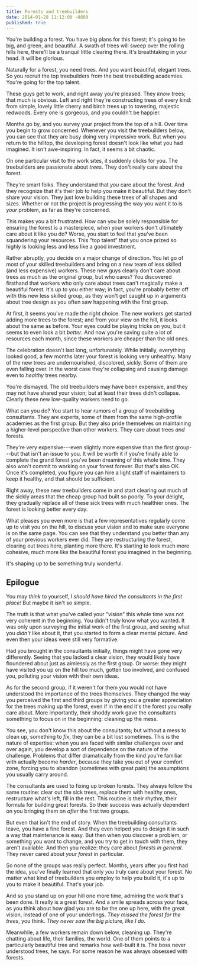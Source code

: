 ```yaml
---
title: Forests and treebuilders
date: 2014-01-28 11:12:00 -0800
published: true
---
```


You're building a forest. You have big plans for this forest; it's going to be big, and green, and
beautiful. A swath of trees will sweep over the rolling hills here, there'll be a tranquil little
clearing there. It's breathtaking in your head. It will be glorious.

Naturally for a forest, you need trees. And you want beautiful, elegant trees. So you recruit the
top treebuilders from the best treebuilding academies. You're going for the top talent.

These guys get to work, and right away you're pleased. They *know* trees; that much is obvious. Left
and right they're constructing trees of every kind: from simple, lovely little cherry and birch
trees up to towering, majestic redwoods. Every one is gorgeous, and you couldn't be happier.

Months go by, and you survey your project from the top of a hill. Over time you begin to grow
concerned. Whenever you visit the treebuilders below, you can see that they are busy doing very
impressive work. But when you return to the hilltop, the developing forest doesn't look like what
you had imagined. It isn't awe-inspiring. In fact, it seems a bit chaotic.

On one particular visit to the work sites, it suddenly clicks for you. The treebuilders are
passionate about *trees*. They don't really care about the forest.

They're smart folks. They understand that *you* care about the forest. And they recognize that it's
their job to help you make it beautiful. But they don't share your vision. They just love building
these trees of all shapes and sizes. Whether or not the project is progressing the way you want it
to is *your* problem, as far as they're concerned.

This makes you a bit frustrated. How can you be solely responsible for ensuring the forest is a
masterpiece, when your workers don't ultimately care about it like you do? Worse, you start to feel
that you've been squandering your resources. This "top talent" that you once prized so highly is
looking less and less like a good investment.

Rather abruptly, you decide on a major change of direction. You let go of most of your skilled
treebuilders and bring on a new team of less skilled (and less expensive) workers. These new guys
clearly don't care about trees as much as the original group, but who cares? You discovered
firsthand that workers who only care about trees can't magically make a beautiful forest. It's up
to you either way; in fact, you're probably better off with this new less skilled group, as they
won't get caught up in arguments about tree design as you often saw happening with the first group.

At first, it seems you've made the right choice. The new workers get started adding more trees to
the forest; and from your view on the hill, it looks about the same as before. Your eyes could be
playing tricks on you, but it seems to even look a bit *better*. And now you're saving quite a lot
of resources each month, since these workers are cheaper than the old ones.

The celebration doesn't last long, unfortunately. While initially, everything looked good, a few
months later your forest is looking very unhealthy. Many of the new trees are undernourished,
discolored, sickly. Some of them are even falling over. In the worst case they're collapsing and
causing damage even to *healthy* trees nearby.

You're dismayed. The old treebuilders may have been expensive, and they may not have shared your
vision; but at least their trees didn't collapse. Clearly these new low-quality workers need to go.

What can you do? You start to hear rumors of a group of treebuilding consultants. They are experts,
some of them from the same high-profile academies as the first group. But they also pride themselves
on maintaining a higher-level perspective than other workers. They care about trees *and* forests.

They're very expensive---even slightly more expensive than the first group---but that isn't an issue
to you. It will be worth it if you're finally able to complete the grand forest you've been dreaming
of this whole time. They also won't commit to working on your forest forever. But that's also OK.
Once it's completed, you figure you can hire a light staff of maintainers to keep it healthy, and
that should be sufficient.

Right away, these new treebuilders come in and start clearing out much of the sickly areas that the
cheap group had built so poorly. To your delight, they gradually replace all of these sick trees
with much healthier ones. The forest is looking better every day.

What pleases you even more is that a few representatives regularly come up to visit you on the hill,
to discuss your vision and to make sure everyone is on the same page. You can see that they
understand you better than any of your previous workers ever did. They are restructuring the forest,
clearing out trees here, planting more there. It's starting to look much more cohesive, much more
like the beautiful forest you imagined in the beginning.

It's shaping up to be something truly wonderful.

Epilogue
--------

You may *think* to yourself, *I should have hired the consultants in the first place!* But maybe it
isn't so simple.

The truth is that what you've called your "vision" this whole time was not very coherent in the
beginning. You didn't truly know what you wanted. It was only upon surveying the initial work of the
first group, and seeing what you *didn't* like about it, that you started to form a clear mental
picture. And even then your ideas were still very formative.

Had you brought in the consultants initially, things might have gone very differently. Seeing that
you lacked a clear vision, they would likely have floundered about just as aimlessly as the first
group. Or worse: they might have visited you up on the hill too much, gotten too involved, and
confused you, polluting your vision with their own ideas.

As for the second group, if it weren't for them you would not have understood the importance of the
trees themselves. They changed the way you perceived the first and third groups by giving you a
greater appreciation for the trees making up the forest, even if in the end it's the forest you
really care about. More importantly, their shoddy work gave the consultants something to focus on in
the beginning: cleaning up the mess.

You see, you don't know this about the consultants; but without a mess to clean up, something to
*fix*, they can be a bit lost sometimes. This is the nature of expertise: when you are faced with
similar challenges over and over again, you develop a sort of dependence on the nature of the
challenge. Problems that differ dramatically from the kind you're familiar with actually become
*harder*, because they take you out of your comfort zone, forcing you to abandon (sometimes with
great pain) the assumptions you usually carry around.

The consultants are used to fixing up broken forests. They always follow the same routine: clear out
the sick trees, replace them with healthy ones, restructure what's left, fill in the rest. This
routine is their rhythm, their formula for building great forests. So their success was actually
dependent on you bringing them on *after* the first two groups.

But even that isn't the end of story. When the treebuilding consultants leave, you have a fine
forest. And they even helped you to design it in such a way that maintenance is easy. But then when
you discover a problem, or something you want to change, and you try to get in touch with them, they
aren't available. And then you realize: they care about *forests in general*. They never cared about
*your forest* in particular.

So none of the groups was really perfect. Months, years after you first had the idea, you've finally
learned that only *you* truly care about your forest. No matter what kind of treebuilders you employ
to help you build it, it's up to you to make it beautiful. That's your job.

And so you stand up on your hill one more time, admiring the work that's been done. It really is a
great forest. And a smile spreads across your face, as you think about how glad you are to be the
one up here, with the great vision, instead of one of your underlings. *They missed the forest for
the trees*, you think. *They never saw the big picture, like I do.*

Meanwhile, a few workers remain down below, cleaning up. They're chatting about life, their
families, the world. One of them points to a particularly beautiful tree and remarks how well-built
it is. The boss never understood trees, he says. For some reason he was always obsessed with
forests.
